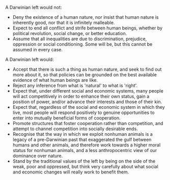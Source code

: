 A Darwinian left would not:
- Deny the existence of a human nature, nor insist that human nature is inherently good, nor that it is infinitely malleable.
- Expect to end all conflict and strife between human beings, whether by political revolution, social change, or better education.
- Assume that all inequalities are due to discrimination, prejudice, oppression or social conditioning. Some will be, but this cannot be assumed in every case.

A Darwinian left would:
- Accept that there is such a thing as human nature, and seek to find out more about it, so that policies can be grounded on the best available evidence of what human beings are like.
- Reject any inference from what is 'natural' to what is 'right'.
- Expect that, under different social and economic systems, many people will act competitively in order to enhance their own status, gain a position of power, and/or advance their interests and those of their kin.
- Expect that, regardless of the social and economic system in which they live, most people will respond positively to genuine opportunities to enter into mutually beneficial forms of cooperation.
- Promote structures that foster cooperation rather than competition, and attempt to channel competition into socially desirable ends.
- Recognise that the way in which we exploit nonhuman animals is a legacy of a pre-Darwinian past that exaggerated the gulf between humans and other animals, and therefore work towards a higher moral status for nonhuman animals, and a less anthropocentric view of our dominance over nature.
- Stand by the traditional values of the left by being on the side of the weak, poor and oppressed, but think very carefully about what social and economic changes will really work to benefit them.